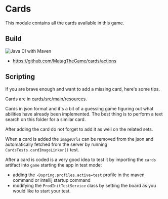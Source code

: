 # Cards

This module contains all the cards available in this game.


## Build

![Java CI with Maven](https://github.com/MatagTheGame/cards/workflows/Java%20CI%20with%20Maven/badge.svg)
 - https://github.com/MatagTheGame/cards/actions


## Scripting

If you are brave enough and want to add a missing card, here's some tips.

Cards are in [cards/src/main/resources](src/main/resources/cards).

Cards in json format and it's a bit of a guessing game figuring out what abilities have already been implemented.
The best thing is to perform a text search on this folder for a similar card.

After adding the card do not forget to add it as well on the related sets.



When a card is added the `imageUrls` can be removed from the json and automatically fetched from the server by running
`CardsTests.cardImageLinker()` test.



After a card is coded is a very good idea to test it by importing the `cards` artifact into `game` starting the app in test mode:
 - adding the `-Dspring.profiles.active=test` profile in the maven command or intellij startup command
 - modifying the `ProdInitTestService` class by setting the board as you would like to start your test.
